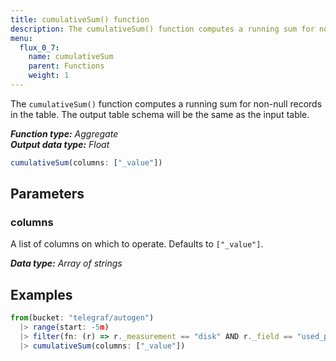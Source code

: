 ```yaml
---
title: cumulativeSum() function
description: The cumulativeSum() function computes a running sum for non-null records in the table.
menu:
  flux_0_7:
    name: cumulativeSum
    parent: Functions
    weight: 1
---
```


The `cumulativeSum()` function computes a running sum for non-null records in the table.
The output table schema will be the same as the input table.

_**Function type:** Aggregate_  
_**Output data type:** Float_

```js
cumulativeSum(columns: ["_value"])
```

## Parameters

### columns
A list of columns on which to operate.
Defaults to `["_value"]`.

_**Data type:** Array of strings_

## Examples
```js
from(bucket: "telegraf/autogen")
  |> range(start: -5m)
  |> filter(fn: (r) => r._measurement == "disk" AND r._field == "used_percent")
  |> cumulativeSum(columns: ["_value"])
```
